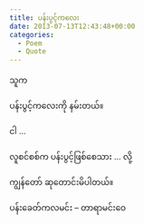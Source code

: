 ```yaml
---
title: ပန်းပွင့်ကလေး
date: 2013-07-13T12:43:48+00:00
categories:
  - Poem
  - Quote
---
```

သူက
  
ပန်းပွင့်ကလေးကို နမ်းတယ်။
  
ငါ …
  
လူစင်စစ်က ပန်းပွင့်ဖြစ်စေသား … လို့
  
ကျွန်တော် ဆုတောင်းမိပါတယ်။

ပန်းခေတ်ကလမင်း &#8211; တာရာမင်းဝေ